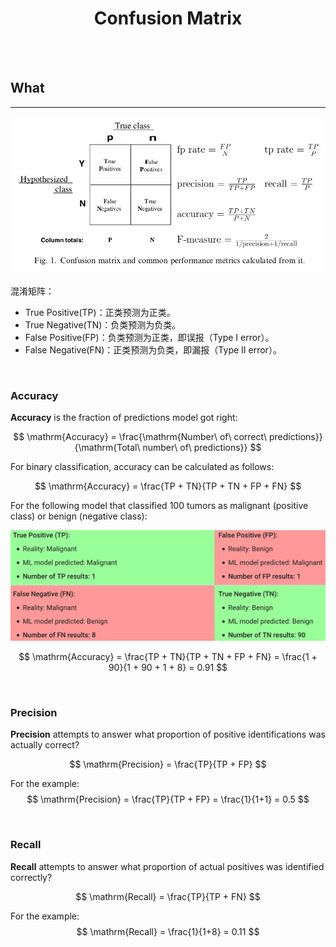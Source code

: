 # <center>Confusion Matrix</center>

<br></br>



## What
----

![](./Images/confusion_matrix_metrics.png)

混淆矩阵：
- True Positive(TP)：正类预测为正类。
- True Negative(TN)：负类预测为负类。
- False Positive(FP)：负类预测为正类，即误报（Type I error）。
- False Negative(FN)：正类预测为负类，即漏报（Type II error）。

<br>


### Accuracy
**Accuracy** is the fraction of predictions model got right:

$$
\mathrm{Accuracy} = \frac{\mathrm{Number\ of\ correct\ predictions}}{\mathrm{Total\ number\ of\ predictions}}
$$

For binary classification, accuracy can be calculated as follows:

$$
\mathrm{Accuracy} = \frac{TP + TN}{TP + TN + FP + FN}
$$

For the following model that classified 100 tumors as malignant (positive class) or benign (negative class):

![](./Images/confusion_matrix2.png)

$$
\mathrm{Accuracy} = \frac{TP + TN}{TP + TN + FP + FN} = \frac{1 + 90}{1 + 90 + 1 + 8} = 0.91
$$

<br>


### Precision
**Precision** attempts to answer what proportion of positive identifications was actually correct?

$$
\mathrm{Precision} = \frac{TP}{TP + FP}
$$

For the example:
$$
\mathrm{Precision} = \frac{TP}{TP + FP} = \frac{1}{1+1} = 0.5
$$

<br>


### Recall
**Recall** attempts to answer what proportion of actual positives was identified correctly?

$$
\mathrm{Recall} = \frac{TP}{TP + FN}
$$

For the example:
$$
\mathrm{Recall} = \frac{1}{1+8} = 0.11
$$

<br></br>
